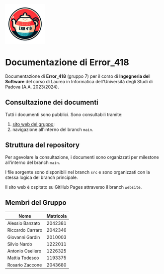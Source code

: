 <img alt="Logo di Error_418" src="https://github.com/Error-418-SWE/Documenti/blob/7778de3e750a90db96204acb8b7942b2876769a8/logo.png" width="128"/>

# Documentazione di Error_418

Documentazione di **Error_418** (gruppo 7) per il corso di **Ingegneria del Software** del corso di Laurea in Informatica dell'Università degli Studi di Padova (A.A. 2023/2024).

## Consultazione dei documenti

Tutti i documenti sono pubblici. Sono consultabili tramite:

1. [sito web del gruppo](https://error-418-swe.github.io/Documenti/);
1. navigazione all'interno del branch `main`.

## Struttura del repository

Per agevolare la consultazione, i documenti sono organizzati per milestone all'interno del branch `main`.

I file sorgente sono disponibili nel branch `src` e sono organizzati con la stessa logica del branch principale.

Il sito web è ospitato su GitHub Pages attraverso il branch `website`.

## Membri del Gruppo

| Nome             | Matricola |
| ---------------- | --------- |
| Alessio Banzato  | 2042381   |
| Riccardo Carraro | 2042346   |
| Giovanni Gardin  | 2010003   |
| Silvio Nardo     | 1222011   |
| Antonio Oseliero | 1226325   |
| Mattia Todesco   | 1193375   |
| Rosario Zaccone  | 2043680   |
